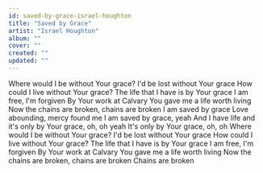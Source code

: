 ```yaml
---
id: saved-by-grace-israel-houghton
title: "Saved by Grace"
artist: "Israel Houghton"
album: ""
cover: ""
created: ""
updated: ""
---
```


Where would I be without Your grace?
I'd be lost without Your grace
How could I live without Your grace?
The life that I have is by Your grace
I am free, I'm forgiven
By Your work at Calvary
You gave me a life worth living
Now the chains are broken, chains are broken
I am saved by grace
Love abounding, mercy found me
I am saved by grace, yeah
And I have life and it's only by Your grace, oh, oh yeah
It's only by Your grace, oh, oh
Where would I be without Your grace?
I'd be lost without Your grace
How could I live without Your grace?
The life that I have is by Your grace
I am free, I'm forgiven
By Your work at Calvary
You gave me a life worth living
Now the chains are broken, chains are broken
Chains are broken